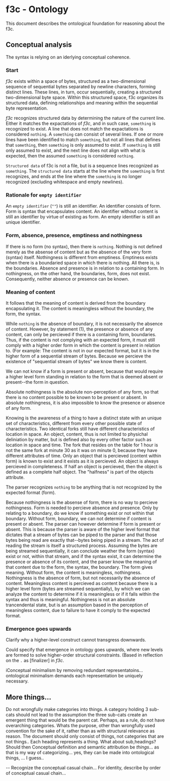 # f3c - Ontology

This document describes the ontological foundation for reasoning about the f3c.

## Conceptual analysis

The syntax is relying on an iderlying conceptual coherence.

### Start

_f3c_ exists within a space of bytes, structured as a two-dimensional sequence of sequential bytes separated by newline characters, forming distinct lines. These lines, in turn, occur sequentially, creating a structured two-dimensional byte space. Within this structured space, f3c organizes its structured data, defining relationships and meaning within the sequential byte representation.

_f3c_ recognizes structured data by determining the nature of the current line. Either it matches the expactations of _f3c_, and in such case, `something` is recognized to exist. A line that does not match the expactations is considered `nothing`. A `something` can consist of several lines. If one or more lines have been identified to match `something`, but not all lines that defines that `something`, then `something` is only assumed to exist. If `something` is still only assumed to exist, and the next line does not align with what is expected, then the assumed `something` is considered `nothing`.

`Structured data` of f3c is not a file, but is a sequence lines recognized as `something`. The `structured data` starts at the line where the `something` is first recognizes, and ends at the line where the `something` is no longer recognized (excluding whitespace and empty newlines).

### Rationale for `empty identifier`

An `empty identifier` (`""`) is still an identifier. An identifier consists of form. Form is syntax that encapsulates content. An identifier without content is still an identifier by virtue of existing as form. An empty identifier is still an unique identifier.

### Form, absence, presence, emptiness and nothingness

If there is no form (no syntax), then there is `nothing`. Nothing is not defined merely as the absense of content but as the absence of the very form (syntax) itself. Nothingness is different from emptiness. Emptiness exists when there is a boundaried space in which there is nothing. All there is, is the boundaries. Absence and presence is in relation to a containing form. In nothingness, on the other hand, the boundaries, form, does not exist. Consequently, neither absence or presence can be known.

### Meaning of content

It follows that the meaning of content is derived from the boundary encapsulating it. The content is meaningless without the boundary, the form, the syntax.

While `nothing` is the absence of boundary, it is not necessarily the absence of content. However, by statement (1), the presence or absence of any content, can only be percieved if there is a containing form, boundaries. Thus, if the content is not complying with an expected form, it must still comply with a higher order form in which the content is present in relation to. (For example: The content is not in our expected format, but it is in the higher form of a sequential stream of bytes. Because we percieve the existence of "sequential stream of bytes" we know there is content.

We can not know if a form is present or absent, because that would require a higher level form standing in relation to the form that is deemed absent or present--the form in question.

Absolute nothingness is the absolute non-perception of any form, so that there is no content possible to be known to be present or absent. In absolute nothingness, it is also impossible to know the presence or absence of any form.

Knowing is the awareness of a thing to have a distinct state with an unique set of characteristics, different from every other possible state of characteristics. Two identical forks still have different characteristics of location in space. An object, content, thus is not limited to physichal deliniation by matter, but is defined also by every other factor such as location in space and time. The fork that resides on the table for 1 hour is not the same fork at minute 30 as it was on minute 0, because they have different attributes of time. Only an object that is percieved (content within form) is known to exist and it exists as it is percieved. An object is always percieved in completeness. If half an object is percieved, then the object is defined as a complete half object. The "halfness" is part of the objects attribute.

The parser recognizes `nothing` to be anything that is not recognized by the expected format (form).

Because nothingness is the absense of form, there is no way to percieve nothingness. Form is needed to percieve absence and presence. Only by relating to a boundary, do we know if something exist or not within that boundary. Without form, boundary, we can not determine if content is present or absent. The parser can however determine if form is present or absent. This is because the parser is aware of the higher level format that dictates that a stream of bytes can be piped to the parser and that those bytes being read are exactly that--bytes being piped in a stream. The act of reading the stream is itself a structured process. Assuming the bytes are being streamed sequentially, it can conclude weather the form (syntax) exist or not, within that stream, and if the syntax exist, it can determine the presence or absence of its content, and the parser know the meaning of that content due to the form, the syntax, the boundary. The form gives meaning. Without form, the content is meaningless, nothingness. Nothingness is the absence of form, but not necessarily the absence of content. Meaningless content is percieved as content because there is a higher level form (bytes are streamed sequentially), by which we can analyze the content to determine if it is meaningless or if it falls within the syntax and thus is meaningful. Nothingness is not an absolute trancendental state, but is an assumption based in the perception of meaningless content, due to failure to have it comply to the expected format.

### Emergence goes upwards

Clarify why a higher-level construct cannot transgress downwards.

Could specify that emergence in ontology goes upwards, where new levels are formed to solve higher-order structural constraints. (Based in reflection on the `.` as [finalizer] in _f3c_.

iConceptual minimalism by removing redundant representatoins... ontological minimalism demands each representation be uniquely necessary.

## More things...

Do not wrongfully make categories into things. A category holding 3 sub-cats should not lead to the assumption the three sub-cats create an emergent thing that would be the parent cat. Perhaps, as a rule, do not have overarching categories. Whats the purpose, other than wrongfully used convention for the sake of it, rather than as with structural relevance as reason.
The document should only consist of things, not categories that are not things.. Each heading represents a thing. What about sub,headings? Should then Conceptual definition and semantic attribution be _things_... as that is my way of categorizing... yes, they can be made into ontological things, ... I guess..

--
Recognize the conceptual casual chain...
For identity, describe by order of conceptual casual chain...
